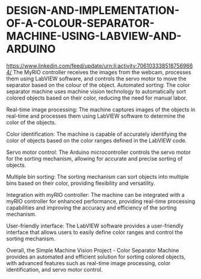 # DESIGN-AND-IMPLEMENTATION-OF-A-COLOUR-SEPARATOR-MACHINE-USING-LABVIEW-AND-ARDUINO
https://www.linkedin.com/feed/update/urn:li:activity:7061033385187569664/
The MyRIO controller receives the images from the webcam, processes them using LabVIEW software, and controls the servo motor to move the separator based on the colour of the object.
Automated sorting: The color separator machine uses machine vision technology to automatically sort colored objects based on their color, reducing the need for manual labor.

Real-time image processing: The machine captures images of the objects in real-time and processes them using LabVIEW software to determine the color of the objects.

Color identification: The machine is capable of accurately identifying the color of objects based on the color ranges defined in the LabVIEW code.

Servo motor control: The Arduino microcontroller controls the servo motor for the sorting mechanism, allowing for accurate and precise sorting of objects.

Multiple bin sorting: The sorting mechanism can sort objects into multiple bins based on their color, providing flexibility and versatility.

Integration with myRIO controller: The machine can be integrated with a myRIO controller for enhanced performance, providing real-time processing capabilities and improving the accuracy and efficiency of the sorting mechanism.

User-friendly interface: The LabVIEW software provides a user-friendly interface that allows users to easily define color ranges and control the sorting mechanism.

Overall, the Simple Machine Vision Project - Color Separator Machine provides an automated and efficient solution for sorting colored objects, with advanced features such as real-time image processing, color identification, and servo motor control.
